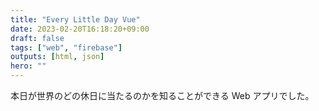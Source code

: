 ```yaml
---
title: "Every Little Day Vue"
date: 2023-02-20T16:18:20+09:00
draft: false
tags: ["web", "firebase"]
outputs: [html, json]
hero: ""
---
```


本日が世界のどの休日に当たるのかを知ることができる Web アプリでした。
